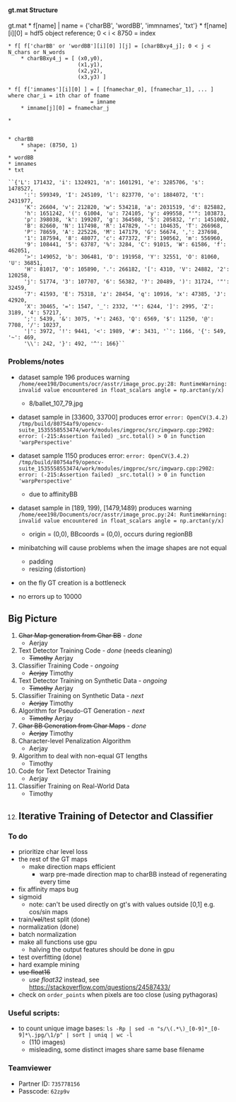 #### gt.mat Structure

gt.mat
    * f[name] | name = {'charBB', 'wordBB', 'immnames', 'txt'}
        * f[name][i][0] = hdf5 object reference; 0 < i < 8750
                        = index

    * f[ f['charBB' or 'wordBB'][i][0] ][j] = [charBBxy4_j]; 0 < j < N_chars or N_words
        * charBBxy4_j = [ (x0,y0),
                          (x1,y1),
                          (x2,y2),
                          (x3,y3) ]

    * f[ f['imnames'][i][0] ] = [ [fnamechar_0], [fnamechar_1], ... ] where char_i = ith char of fname
                              = imname
        * imname[j][0] = fnamechar_j

    *


    * charBB
        * shape: (8750, 1)
            *
    * wordBB
    * imnames
    * txt

    ``{'L': 171432, 'i': 1324921, 'n': 1601291, 'e': 3285706, 's': 1478527,
         ':': 599349, 'I': 245109, 'l': 823770, 'o': 1884072, 't': 2431977,
         'K': 26604, 'v': 212820, 'w': 534218, 'a': 2031519, 'd': 825882,
         'h': 1651242, '(': 61004, 'u': 724105, 'y': 499558, "'": 103873,
         'p': 398038, 'k': 199207, 'g': 364508, 'S': 205832, 'r': 1451002,
         'B': 82660, 'N': 117498, 'R': 147829, '-': 104635, 'T': 266968,
         'P': 78659, 'A': 225226, 'M': 147179, 'G': 56674, ',': 237698,
         '1': 187594, '8': 48077, 'c': 477372, 'F': 190562, 'm': 556960,
         '9': 108441, '5': 63787, '%': 3284, 'C': 91015, 'W': 61586, 'f': 462051,
         '>': 149052, 'b': 306481, 'D': 191958, 'Y': 32551, 'O': 81060, 'U': 36851,
         'H': 81017, '0': 105890, '.': 266182, '[': 4310, 'V': 24882, '2': 120258,
         'j': 51774, '3': 107707, '6': 56382, '?': 20489, ')': 31724, '"': 32459,
         '7': 41593, 'E': 75318, 'z': 28454, 'q': 10916, 'x': 47385, 'J': 42920,
         'X': 30465, '=': 1547, '_': 2332, '*': 6244, ']': 2995, 'Z': 3189, '4': 57217,
         ';': 5439, '&': 3075, '+': 2463, 'Q': 6569, '$': 11250, '@': 7708, '/': 10237,
         '|': 3972, '!': 9441, '<': 1989, '#': 3431, '`': 1166, '{': 549, '~': 469,
         '\\': 242, '}': 492, '^': 166}``


### Problems/notes

- dataset sample 196 produces warning `/home/eee198/Documents/ocr/asstr/image_proc.py:28: RuntimeWarning: invalid value encountered in float_scalars
  angle = np.arctan(y/x)`
    - 8/ballet_107_79.jpg

- dataset sample in [33600, 33700] produces error `error: OpenCV(3.4.2) /tmp/build/80754af9/opencv-suite_1535558553474/work/modules/imgproc/src/imgwarp.cpp:2902: error: (-215:Assertion failed) _src.total() > 0 in function 'warpPerspective'`

- dataset sample 1150 produces error: `error: OpenCV(3.4.2) /tmp/build/80754af9/opencv-suite_1535558553474/work/modules/imgproc/src/imgwarp.cpp:2902: error: (-215:Assertion failed) _src.total() > 0 in function 'warpPerspective'`
    - due to affinityBB

- dataset sample in [189, 199), [1479,1489) produces warning `/home/eee198/Documents/ocr/asstr/image_proc.py:24: RuntimeWarning: invalid value encountered in float_scalars angle = np.arctan(y/x)`
    - origin = (0,0), BBcoords = (0,0), occurs during regionBB

- minibatching will cause problems when the image shapes are not equal
    - padding
    - resizing (distortion)
- on the fly GT creation is a bottleneck
- no errors up to 10000


## Big Picture

1. ~~Char Map generation from Char BB~~ - *done*
    - Aerjay
2. Text Detector Training Code - *done* (needs cleaning)
    - ~~Timothy~~ Aerjay
3. Classifier Training Code - *ongoing*
    - ~~Aerjay~~ Timothy
4. Text Detector Training on Synthetic Data - *ongoing*
    - ~~Timothy~~ Aerjay
5. Classifier Training on Synthetic Data - *next*
    - ~~Aerjay~~ Timothy
6. Algorithm for Pseudo-GT Generation - *next*
    - ~~Timothy~~ Aerjay
7. ~~Char BB Generation from Char Maps~~ - *done*
    - ~~Aerjay~~ Timothy
8. Character-level Penalization Algorithm
    - Aerjay
9. Algorithm to deal with non-equal GT lengths
    - Timothy
10. Code for Text Detector Training
    - Aerjay
11. Classifier Training on Real-World Data
    - Timothy
12. Iterative Training of Detector and Classifier
    -


### To do

- prioritize char level loss
- the rest of the GT maps
    - make direction maps efficient
        - warp pre-made direction map to charBB instead of regenerating every time
- fix affinity maps bug
- sigmoid
    - note: can't be used directly on gt's with values outside [0,1] e.g. cos/sin maps
- train/~~val~~/test split (done)
- normalization (done)
- batch normalization
- make all functions use gpu
    - halving the output features should be done in gpu
- test overfitting (done)
- hard example mining
- ~~use float16~~
    - *use float32* instead, see https://stackoverflow.com/questions/24587433/
- check on `order_points` when pixels are too close (using pythagoras)


### Useful scripts:
- to count unique image bases: `ls -Rp | sed -n "s/\(.*\)_[0-9]*_[0-9]*\.jpg/\1/p" | sort | uniq | wc -l`
    - (110 images)
    - misleading, some distinct images share same base filename


### Teamviewer
- Partner ID: `735778156`
- Passcode: `62zp9v`